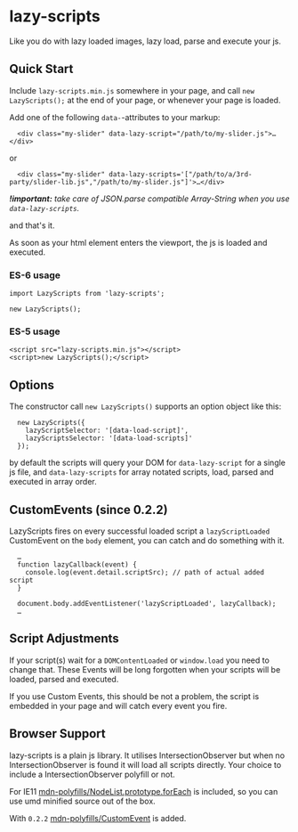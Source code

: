 # lazy-scripts
Like you do with lazy loaded images, lazy load, parse and execute your js.

## Quick Start

Include `lazy-scripts.min.js` somewhere in your page, and call `new LazyScripts();` at the end of your page, or whenever your page is loaded.

Add one of the following `data-`-attributes to your markup:

```
  <div class="my-slider" data-lazy-script="/path/to/my-slider.js">…</div>
```

or 

```
  <div class="my-slider" data-lazy-scripts='["/path/to/a/3rd-party/slider-lib.js","/path/to/my-slider.js"]'>…</div>
```
***!important:*** *take care of JSON.parse compatible Array-String when you use `data-lazy-scripts`.*

and that's it.

As soon as your html element enters the viewport, the js is loaded and executed.

### ES-6 usage

```
import LazyScripts from 'lazy-scripts';

new LazyScripts();
```

### ES-5 usage

```
<script src="lazy-scripts.min.js"></script>
<script>new LazyScripts();</script>
```

## Options

The constructor call `new LazyScripts()` supports an option object like this:

```
  new LazyScripts({
    lazyScriptSelector: '[data-load-script]',
    lazyScriptsSelector: '[data-load-scripts]'
  });
```

by default the scripts will query your DOM for `data-lazy-script` for a single js file, and `data-lazy-scripts` for array notated scripts, load, parsed and executed in array order.

## CustomEvents (since 0.2.2)

LazyScripts fires on every successful loaded script a `lazyScriptLoaded` CustomEvent on the `body` element, you can catch and do something with it.

```
  …
  function lazyCallback(event) {
    console.log(event.detail.scriptSrc); // path of actual added script
  }

  document.body.addEventListener('lazyScriptLoaded', lazyCallback);
  …
```

## Script Adjustments

If your script(s) wait for a `DOMContentLoaded` or `window.load` you need to change that. These Events will be long forgotten when your scripts will be loaded, parsed and executed.

If you use Custom Events, this should be not a problem, the script is embedded in your page and will catch every event you fire.

## Browser Support

lazy-scripts is a plain js library. It utilises IntersectionObserver but when no IntersectionObserver is found it will load all scripts directly. Your choice to include a IntersectionObserver polyfill or not.

For IE11 [mdn-polyfills/NodeList.prototype.forEach](https://www.npmjs.com/package/mdn-polyfills) is included, so you can use umd minified source out of the box.

With `0.2.2` [mdn-polyfills/CustomEvent](https://www.npmjs.com/package/mdn-polyfills) is added.
